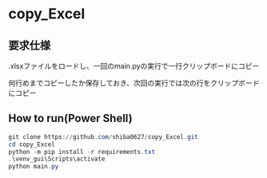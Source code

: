 # copy_Excel
## 要求仕様
.xlsxファイルをロードし、一回のmain.pyの実行で一行クリップボードにコピー

何行めまでコピーしたか保存しておき、次回の実行では次の行をクリップボードにコピー

## How to run(Power Shell)
```PowerShell
git clone https://github.com/shiba0627/copy_Excel.git
cd copy_Excel
python -m pip install -r requirements.txt 
.\venv_gui\Scripts\activate 
python main.py
```
